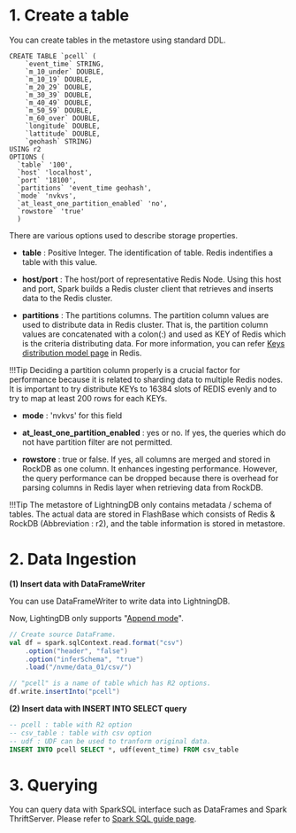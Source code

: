 # 1. Create a table

You can create tables in the metastore using standard DDL.

```
CREATE TABLE `pcell` (
    `event_time` STRING,
    `m_10_under` DOUBLE,
    `m_10_19` DOUBLE,
    `m_20_29` DOUBLE,
    `m_30_39` DOUBLE,
    `m_40_49` DOUBLE,
    `m_50_59` DOUBLE,
    `m_60_over` DOUBLE,
    `longitude` DOUBLE,
    `lattitude` DOUBLE,
    `geohash` STRING)
USING r2
OPTIONS (
  `table` '100',
  `host` 'localhost',
  `port` '18100',
  `partitions` 'event_time geohash',
  `mode` 'nvkvs',
  `at_least_one_partition_enabled` 'no',
  `rowstore` 'true'
  )
```

There are various options used to describe storage properties.

- **table** : Positive Integer. The identification of table. Redis indentifies a table with this value.

- **host/port** : The host/port of representative Redis Node. Using this host and port, Spark builds a Redis cluster client that retrieves and inserts data to the Redis cluster.

- **partitions** : The partitions columns. The partition column values are used to distribute data in Redis cluster. That is, the partition column values are concatenated with a colon(:) and used as KEY of Redis which is the criteria distributing data. For more information, you can refer [Keys distribution model page](https://redis.io/topics/cluster-spec#keys-distribution-model) in Redis.

!!!Tip
    Deciding a partition column properly is a crucial factor for performance because it is related to sharding data to multiple Redis nodes. It is important to try distribute KEYs to 16384 slots of REDIS evenly and to try to map at least 200 rows for each KEYs.

- **mode** : 'nvkvs' for this field

- **at_least_one_partition_enabled** : yes or no. If yes, the queries which do not have partition filter are not permitted.

- **rowstore** : true or false. If yes, all columns are merged and stored in RockDB as one column. It enhances ingesting performance. However, the query performance can be dropped because there is overhead for parsing columns in Redis layer when retrieving data from RockDB.

!!!Tip
    The metastore of LightningDB only contains metadata / schema of tables.
    The actual data are stored in FlashBase which consists of Redis & RockDB (Abbreviation : r2), and the table information is stored in metastore.


# 2. Data Ingestion

**(1) Insert data with DataFrameWriter**

You can use DataFrameWriter to write data into LightningDB.

Now, LightingDB only supports "[Append mode](https://spark.apache.org/docs/2.3.1/api/java/org/apache/spark/sql/SaveMode.html#Append)".

```scala
// Create source DataFrame.
val df = spark.sqlContext.read.format("csv")
    .option("header", "false")
    .option("inferSchema", "true")
    .load("/nvme/data_01/csv/")

// "pcell" is a name of table which has R2 options.
df.write.insertInto("pcell")
```

**(2) Insert data with INSERT INTO SELECT query**

```sql
-- pcell : table with R2 option
-- csv_table : table with csv option
-- udf : UDF can be used to tranform original data.
INSERT INTO pcell SELECT *, udf(event_time) FROM csv_table
```


# 3. Querying

You can query data with SparkSQL interface such as DataFrames and Spark ThriftServer.
Please refer to [Spark SQL guide page](https://spark.apache.org/docs/latest/api/sql/index.html).
